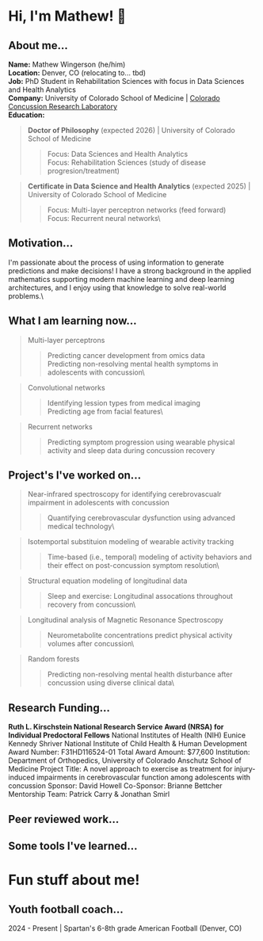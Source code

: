 # Hi, I'm Mathew! 👋
## About me...
**Name:** Mathew Wingerson (he/him)\
**Location:** Denver, CO (relocating to... tbd)\
**Job:** PhD Student in Rehabilitation Sciences with focus in Data Sciences and Health Analytics\
**Company:** University of Colorado School of Medicine | [Colorado Concussion Research Laboratory](https://medschool.cuanschutz.edu/orthopedics/research/labs/howell-concussion-lab)\
**Education:**
> **Doctor of Philosophy** (expected 2026) | University of Colorado School of Medicine
>> Focus: Data Sciences and Health Analytics\
>> Focus: Rehabilitation Sciences (study of disease progresion/treatment)

> **Certificate in Data Science and Health Analytics** (expected 2025) | University of Colorado School of Medicine
>> Focus: Multi-layer perceptron networks (feed forward)\
>> Focus: Recurrent neural networks\
        
## Motivation...
I'm passionate about the process of using information to generate predictions and make decisions! I have a strong background in the applied mathematics supporting modern machine learning and deep learning architectures, and I enjoy using that knowledge to solve real-world problems.\ 

## What I am learning now...
> Multi-layer perceptrons
>> Predicting cancer development from omics data\
>> Predicting non-resolving mental health symptoms in adolescents with concussion\

> Convolutional networks
>> Identifying lession types from medical imaging\
>> Predicting age from facial features\

> Recurrent networks
>> Predicting symptom progression using wearable physical activity and sleep data during concussion recovery

## Project's I've worked on...
> Near-infrared spectroscopy for identifying cerebrovascualr impairment in adolescents with concussion
>> Quantifying cerebrovascular dysfunction using advanced medical technology\

> Isotemportal substituion modeling of wearable activity tracking
>> Time-based (i.e., temporal) modeling of activity behaviors and their effect on post-concussion symptom resolution\

> Structural equation modeling of longitudinal data
>> Sleep and exercise: Longitudinal assocations throughout recovery from concussion\

> Longitudinal analysis of Magnetic Resonance Spectroscopy
>> Neurometabolite concentrations predict physical activity volumes after concussion\

> Random forests
>> Predicting non-resolving mental health disturbance after concussion using diverse clinical data\

## Research Funding...
**Ruth L. Kirschstein National Research Service Award (NRSA) for Individual Predoctoral Fellows** 
National Institutes of Health (NIH)
Eunice Kennedy Shriver National Institute of Child Health & Human Development
Award Number: F31HD116524-01
Total Award Amount: $77,600
Institution: Department of Orthopedics, University of Colorado Anschutz School of Medicine
Project Title: A novel approach to exercise as treatment for injury-induced impairments in cerebrovascular function among adolescents with concussion
Sponsor: David Howell
Co-Sponsor: Brianne Bettcher 
Mentorship Team: Patrick Carry & Jonathan Smirl

## Peer reviewed work... 


## Some tools I've learned...



# Fun stuff about me!
## Youth football coach...
2024 - Present | Spartan's 6-8th grade American Football (Denver, CO)

## 


